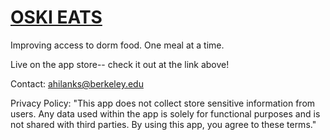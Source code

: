 # [OSKI EATS](https://apps.apple.com/us/app/oski-eats/id6741076699)

Improving access to dorm food. One meal at a time.

Live on the app store-- check it out at the link above!

Contact:
ahilanks@berkeley.edu

Privacy Policy:
"This app does not collect store sensitive information from users. Any data used within the app is solely for functional purposes and is not shared with third parties. By using this app, you agree to these terms."
